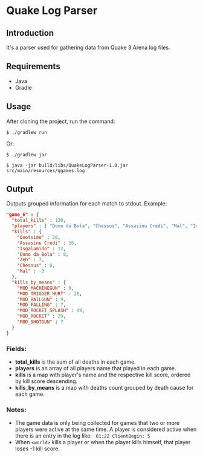 # Quake Log Parser

## Introduction

It's a parser used for gathering data from Quake 3 Arena log files.

## Requirements

- Java
- Gradle

## Usage

After cloning the project, run the command:

`$ ./gradlew run`

Or:

`$ ./gradlew jar`

`$ java -jar build/libs/QuakeLogParser-1.0.jar src/main/resources/qgames.log`


## Output

Outputs grouped information for each match to stdout. Example:

```json
"game_6" : {
  "total_kills" : 130,
  "players" : [ "Dono da Bola", "Chessus", "Assasinu Credi", "Mal", "Isgalamido", "Zeh", "Oootsimo" ],
  "kills" : {
    "Oootsimo" : 20,
    "Assasinu Credi" : 16,
    "Isgalamido" : 12,
    "Dono da Bola" : 8,
    "Zeh" : 7,
    "Chessus" : 0,
    "Mal" : -3
  },
  "kills_by_means" : {
    "MOD_MACHINEGUN" : 9,
    "MOD_TRIGGER_HURT" : 20,
    "MOD_RAILGUN" : 9,
    "MOD_FALLING" : 7,
    "MOD_ROCKET_SPLASH" : 49,
    "MOD_ROCKET" : 29,
    "MOD_SHOTGUN" : 7
  }
}
```

### Fields:

- **total_kills** is the sum of all deaths in each game.
- **players** is an array of all players name that played in each game.
- **kills** is a map with player's name and the respective kill score, ordered by kill score descending.
- **kills_by_means** is a map with deaths count grouped by death cause for each game.

### Notes:

- The game data is only being collected for games that two or more players were active at the same time. A player is 
considered active when there is an entry in the log like: ` 01:22 ClientBegin: 5`
- When `<world>` kills a player or when the player kills himself, that player loses -1 kill score. 
